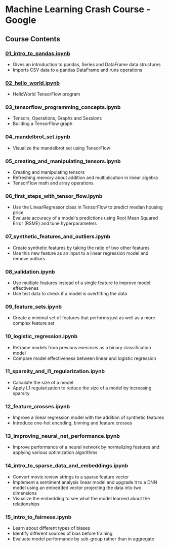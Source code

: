 # Machine Learning Crash Course - Google

## Course Contents

### [01_intro_to_pandas.ipynb](https://github.com/r-abishek/course_googleMLCC/blob/master/01_intro_to_pandas.ipynb)
* Gives an introduction to pandas, Series and DataFrame data structures
* Imports CSV data to a pandas DataFrame and runs operations

### [02_hello_world.ipynb](https://github.com/r-abishek/course_googleMLCC/blob/master/02_hello_world.ipynb)
* HelloWorld TensorFlow program

### 03_tensorflow_programming_concepts.ipynb
* Tensors, Operations, Graphs and Sessions
* Building a TensorFlow graph

### 04_mandelbrot_set.ipynb
* Visualize the mandelbrot set using TensorFlow

### 05_creating_and_manipulating_tensors.ipynb
* Creating and manipulating tensors
* Refreshing memory about addition and multiplication in linear algebra
* TensorFlow math and array operations

### 06_first_steps_with_tensor_flow.ipynb
* Use the LinearRegressor class in TensorFlow to predict median housing price
* Evaluate accuracy of a model's predictions using Root Mean Squared Error (RSME) and tune hyperparameters

### 07_synthetic_features_and_outliers.ipynb
* Create synthetic features by taking the ratio of two other features
* Use this new feature as an input to a linear regression model and remove outliars

### 08_validation.ipynb
* Use multiple features instead of a single feature to improve model effectivenes
* Use test data to check if a model is overfitting the data

### 09_feature_sets.ipynb
* Create a minimal set of features that performs just as well as a more complex feature set

### 10_logistic_regression.ipynb
* Reframe models from previous exercises as a binary classification model
* Compare model effectiveness between linear and logistic regression

### 11_sparsity_and_l1_regularization.ipynb
* Calculate the size of a model
* Apply L1 regularization to reduce the size of a model by increasing sparsity

### 12_feature_crosses.ipynb
* Improve a linear regression model  with the addition of synthetic features
* Introduce one-hot encoding, binning and feature crosses

### 13_improving_neural_net_performance.ipynb
* Improve performance of a neural network by normalizing features and applying various optimization algorithms

### 14_intro_to_sparse_data_and_embeddings.ipynb
* Convert movie review strings to a sparse feature vector
* Implement a sentiment analysis linear model and upgrade it to a DNN model using an embedded vector projecting the data into two dimensions
* Visualize the embedding to see what the model learned about the relationships

### 15_intro_to_fairness.ipynb
* Learn about different types of biases
* Identify different sources of bias before training
* Evaluate model performance by sub-group rather than in aggregate
